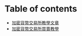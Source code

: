 # Table of contents

* [加密貨幣交易所教學文章](README.md)
* [加密貨幣交易所買賣教學](jia-mi-huo-bi-jiao-yi-suo-mai-mai-jiao-xue.md)

